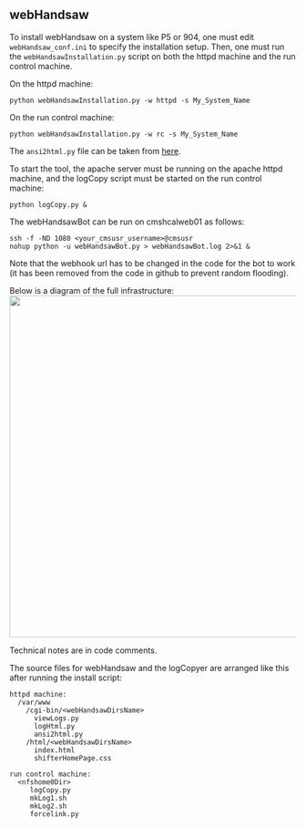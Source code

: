 ## webHandsaw

To install webHandsaw on a system like P5 or 904, one must edit `webHandsaw_conf.ini` to specify the installation setup. Then, one must run the `webHandsawInstallation.py` script on both the httpd machine and the run control machine.

On the httpd machine:
```
python webHandsawInstallation.py -w httpd -s My_System_Name
```
On the run control machine:
```
python webHandsawInstallation.py -w rc -s My_System_Name
```
The `ansi2html.py` file can be taken from [here](https://github.com/Kronuz/ansi2html).

To start the tool, the apache server must be running on the apache httpd machine, and the logCopy script must be started on the run control machine:
```
python logCopy.py &
```

The webHandsawBot can be run on cmshcalweb01 as follows:
```
ssh -f -ND 1080 <your_cmsusr_username>@cmsusr
nohup python -u webHandsawBot.py > webHandsawBot.log 2>&1 &
```
Note that the webhook url has to be changed in the code for the bot to work (it has been removed from the code in github to prevent random flooding).

Below is a diagram of the full infrastructure:
<img src="stackDiagram" width="600px" />

Technical notes are in code comments.

The source files for webHandsaw and the logCopyer are arranged like this after running the install script:
```
httpd machine:
  /var/www
    /cgi-bin/<webHandsawDirsName>
      viewLogs.py
      logHtml.py
      ansi2html.py
    /html/<webHandsawDirsName>
      index.html
      shifterHomePage.css

run control machine:
  <nfshome0Dir>
     logCopy.py
     mkLog1.sh
     mkLog2.sh
     forcelink.py
```


